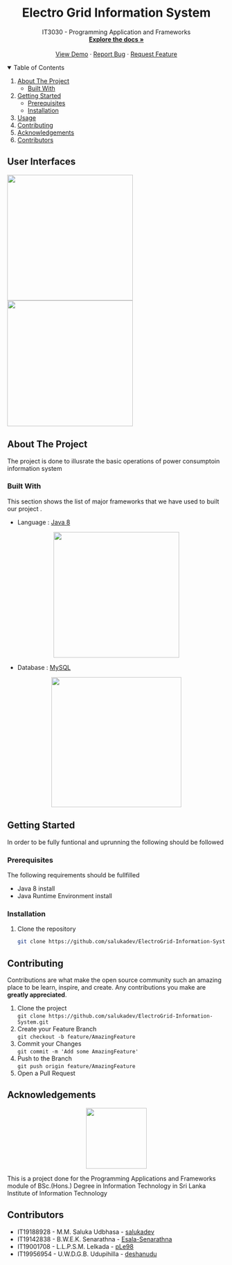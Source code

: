 <!--
*** Thanks for checking out the Best-README-Template. If you have a suggestion
*** that would make this better, please fork the repo and create a pull request
*** or simply open an issue with the tag "enhancement".
*** Thanks again! Now go create something AMAZING! :D
-->



<!-- PROJECT SHIELDS -->
<!--
*** I'm using markdown "reference style" links for readability.
*** Reference links are enclosed in brackets [ ] instead of parentheses ( ).
*** See the bottom of this document for the declaration of the reference variables
*** for contributors-url, forks-url, etc. This is an optional, concise syntax you may use.
*** https://www.markdownguide.org/basic-syntax/#reference-style-links
-->

<!-- PROJECT LOGO -->
<!-- <br />
<p align="center">
    <img src="readmeImages/med.png" alt="Logo" width="250" height="auto"> -->

  <h1 align="center">Electro Grid Information System</h1>

  <p align="center">
    IT3030 - Programming Application and Frameworks
    <br />
    <a href="https://github.com/othneildrew/Best-README-Template"><strong>Explore the docs »</strong></a>
    <br />
    <br />
    <a href="https://github.com/othneildrew/Best-README-Template">View Demo</a>
    ·
    <a href="https://github.com/othneildrew/Best-README-Template/issues">Report Bug</a>
    ·
    <a href="https://github.com/othneildrew/Best-README-Template/issues">Request Feature</a>
  </p>
</p>



<!-- TABLE OF CONTENTS -->
<details open="open">
  <summary>Table of Contents</summary>
  <ol>
    <li>
      <a href="#about-the-project">About The Project</a>
      <ul>
        <li><a href="#built-with">Built With</a></li>
      </ul>
    </li>
    <li>
      <a href="#getting-started">Getting Started</a>
      <ul>
        <li><a href="#prerequisites">Prerequisites</a></li>
        <li><a href="#installation">Installation</a></li>
      </ul>
    </li>
    <li><a href="#usage">Usage</a></li>
    <!--<li><a href="#roadmap">Roadmap</a></li>-->
    <li><a href="#contributing">Contributing</a></li>
    <!-- <li><a href="#license">License</a></li> -->
    <li><a href="#acknowledgements">Acknowledgements</a></li>
    <li><a href="#contributors">Contributors</a></li>
  </ol>
</details>

## User Interfaces
<img src="https://datastorm.s3.amazonaws.com/Screenshot+2022-05-15+220318.png" width="290">
<img src="https://datastorm.s3.amazonaws.com/Screenshot+2022-05-15+220342.png" width="290">


<!-- ABOUT THE PROJECT -->
## About The Project

<!--[![Product Name Screen Shot][product-screenshot]](https://example.com)-->

The project is done to illusrate the basic operations of power consumptoin information system

### Built With

This section shows the list of major frameworks that we have used to  built our project . 
* Language : [Java 8](https://www.java.com/en/)




<p align="center"><a href="https://www.java.com/en/" target="_blank"><img src="https://brandslogos.com/wp-content/uploads/thumbs/java-logo-vector-1.svg" width="290"></a></p>



* Database : [MySQL](https://www.mysql.com/)

<p align="center"><a href="https://www.mysql.com/" target="_blank"><img src="https://pngimg.com/uploads/mysql/mysql_PNG35.png" width="300"></a></p>


<!-- GETTING STARTED -->
## Getting Started

In order to be fully funtional and uprunning the following should be followed

### Prerequisites

The following requirements should be fullfilled
* Java 8 install
* Java Runtime Environment install

<!--
  ```sh
  npm install npm@latest -g
  ```
-->
### Installation


1. Clone the repository
   ```sh
   git clone https://github.com/salukadev/ElectroGrid-Information-System.git
   ```
<!-- 2. Install all the python modules
   ```sh
   pip install -r requirements.txt
   ```
3. Setting the Flask app run environment
   ```sh
   set FLASK_APP=flask_app
   ```
4. Run the server
   ```sh
   flask run
   ``` -->

 
<!--   ```
7. Enter your API in `config.js`
   ```JS
   const API_KEY = 'ENTER YOUR API';
   ```
   -->





<!-- CONTRIBUTING -->
## Contributing

Contributions are what make the open source community such an amazing place to be learn, inspire, and create. Any contributions you make are **greatly appreciated**.

1. Clone the project <br>`git clone https://github.com/salukadev/ElectroGrid-Information-System.git`
2. Create your Feature Branch<br> `git checkout -b feature/AmazingFeature`
3. Commit your Changes <br>`git commit -m 'Add some AmazingFeature'`
4. Push to the Branch <br>`git push origin feature/AmazingFeature`
5. Open a Pull Request



<!-- LICENSE -->
<!-- ## License

Distributed under the MIT License. See `LICENSE` for more information. -->



<!-- CONTACT 
## Contact

Your Name - [@your_twitter](https://twitter.com/your_username) - email@example.com

Project Link: [https://github.com/salukadev/Pharmac-OMS.git](https://github.com/salukadev/Pharmac-OMS.git)
-->

<!-- ACKNOWLEDGEMENTS  -->
## Acknowledgements

<p align="center"><a href="https://www.sliit.lk/" target="_blank"><img src="https://upload.wikimedia.org/wikipedia/en/thumb/a/a6/SLIIT_Logo_Crest.png/150px-SLIIT_Logo_Crest.png" width="140"></a></p>

This is a project done for the Programming Applications and Frameworks module of BSc.(Hons.) Degree in Information Technology in Sri Lanka Institute of Information Technology


## Contributors
* IT19188928 - M.M. Saluka Udbhasa - [salukadev](https://github.com/salukadev)
* IT19142838 - B.W.E.K. Senarathna - [Esala-Senarathna](https://github.com/Esala-Senarathna)
* IT19001708 - L.L.P.S.M. Lelkada  - [pLe98](https://github.com/pLe98)
* IT19956954  - U.W.D.G.B. Udupihilla  - [deshanudu](https://github.com/deshanudu)







<!-- MARKDOWN LINKS & IMAGES -->
<!-- https://www.markdownguide.org/basic-syntax/#reference-style-links -->
[contributors-shield]: https://img.shields.io/github/contributors/othneildrew/Best-README-Template.svg?style=for-the-badge
[contributors-url]: https://github.com/othneildrew/Best-README-Template/graphs/contributors
[forks-shield]: https://img.shields.io/github/forks/othneildrew/Best-README-Template.svg?style=for-the-badge
[forks-url]: https://github.com/othneildrew/Best-README-Template/network/members
[stars-shield]: https://img.shields.io/github/stars/othneildrew/Best-README-Template.svg?style=for-the-badge
[stars-url]: https://github.com/othneildrew/Best-README-Template/stargazers
[issues-shield]: https://img.shields.io/github/issues/othneildrew/Best-README-Template.svg?style=for-the-badge
[issues-url]: https://github.com/othneildrew/Best-README-Template/issues
[license-shield]: https://img.shields.io/github/license/othneildrew/Best-README-Template.svg?style=for-the-badge
[license-url]: https://github.com/othneildrew/Best-README-Template/blob/master/LICENSE.txt
[linkedin-shield]: https://img.shields.io/badge/-LinkedIn-black.svg?style=for-the-badge&logo=linkedin&colorB=555
[linkedin-url]: https://linkedin.com/in/othneildrew
[product-screenshot]: images/screenshot.png
